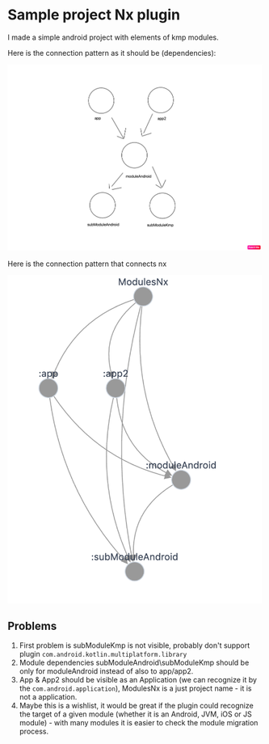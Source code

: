 # Sample project Nx plugin

I made a simple android project with elements of kmp modules.

Here is the connection pattern as it should be (dependencies):
<p style="text-align: center;"><img src="./images/actual.png" width="600" alt="Should be"></p>

Here is the connection pattern that connects nx
<p style="text-align: center;"><img src="./images/graph_22.0.2.png" width="600" alt="Nx generate in 22.0.2"></p>

## Problems
1. First problem is subModuleKmp is not visible, probably don't support plugin
`com.android.kotlin.multiplatform.library`
2. Module dependencies subModuleAndroid\subModuleKmp should be only for moduleAndroid instead of also to app/app2.
3. App & App2 should be visible as an Application (we can recognize it by the `com.android.application`), ModulesNx is a just project name - it is not a application.
4. Maybe this is a wishlist, it would be great if the plugin could recognize the target of a given module (whether it is an Android, JVM, iOS or JS module) - with many modules it is easier to check the module migration process. 
